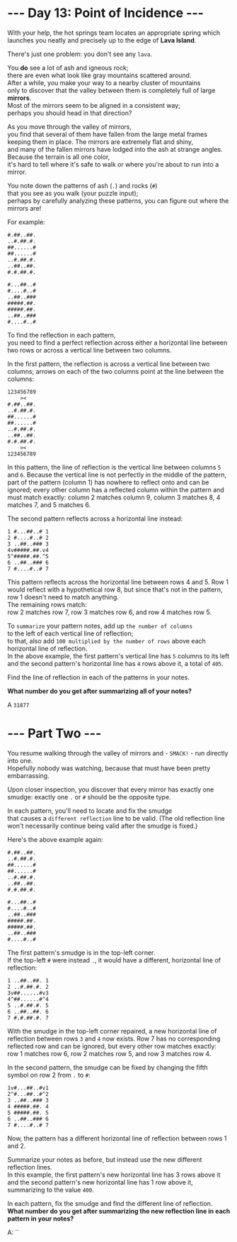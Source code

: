 # --- Day 13: Point of Incidence ---

With your help, the hot springs team locates an appropriate spring
which launches you neatly and precisely up to the edge of **Lava Island**.

There's just one problem: you don't see any `lava`.

You **do** see a lot of ash and igneous rock;  
there are even what look like gray mountains scattered around.  
After a while, you make your way to a nearby cluster of mountains  
only to discover that the valley between them is completely full of large **mirrors**.  
Most of the mirrors seem to be aligned in a consistent way;  
perhaps you should head in that direction?

As you move through the valley of mirrors,  
you find that several of them have fallen from the large metal frames keeping them in place.
The mirrors are extremely flat and shiny,  
and many of the fallen mirrors have lodged into the ash at strange angles.  
Because the terrain is all one color,  
it's hard to tell where it's safe to walk or where you're about to run into a mirror.

You note down the patterns of ash (`.`) and rocks (`#`)  
that you see as you walk (your puzzle input);  
perhaps by carefully analyzing these patterns, you can figure out where the mirrors are!

For example:

```text
#.##..##.
..#.##.#.
##......#
##......#
..#.##.#.
..##..##.
#.#.##.#.

#...##..#
#....#..#
..##..###
#####.##.
#####.##.
..##..###
#....#..#
```

To find the reflection in each pattern,  
you need to find a perfect reflection across either a horizontal line between two rows
or across a vertical line between two columns.

In the first pattern, the reflection is across a vertical line between two columns;
arrows on each of the two columns point at the line between the columns:

```text
123456789
    ><
#.##..##.
..#.##.#.
##......#
##......#
..#.##.#.
..##..##.
#.#.##.#.
    ><
123456789
```

In this pattern, the line of reflection is the vertical line between columns `5` and `6`.
Because the vertical line is not perfectly in the middle of the pattern,  
part of the pattern (column 1) has nowhere to reflect onto and can be ignored;
every other column has a reflected column within the pattern and must match exactly:
column 2 matches column 9, column 3 matches 8, 4 matches 7, and 5 matches 6.

The second pattern reflects across a horizontal line instead:

```text
1 #...##..# 1
2 #....#..# 2
3 ..##..### 3
4v#####.##.v4
5^#####.##.^5
6 ..##..### 6
7 #....#..# 7
```

This pattern reflects across the horizontal line between rows 4 and 5.
Row 1 would reflect with a hypothetical row 8, but since that's not in the pattern,  
row 1 doesn't need to match anything.  
The remaining rows match:  
row 2 matches row 7, row 3 matches row 6, and row 4 matches row 5.

To `summarize` your pattern notes, add up `the number of columns`  
to the left of each vertical line of reflection;  
to that, also add `100 multiplied by the number of rows` above each horizontal line of reflection.  
In the above example, the first pattern's vertical line has `5` columns to its left  
and the second pattern's horizontal line has `4` rows above it, a total of `405`.

Find the line of reflection in each of the patterns in your notes.

**What number do you get after summarizing all of your notes?**

A `31877`

# --- Part Two ---

You resume walking through the valley of mirrors and - `SMACK!` - run directly into one.  
Hopefully nobody was watching, because that must have been pretty embarrassing.

Upon closer inspection, you discover that every mirror has exactly one smudge:
exactly one `.` or `#` should be the opposite type.

In each pattern, you'll need to locate and fix the smudge  
that causes a `different reflection` line to be valid.
(The old reflection line won't necessarily continue being valid after the smudge is fixed.)

Here's the above example again:

```text
#.##..##.
..#.##.#.
##......#
##......#
..#.##.#.
..##..##.
#.#.##.#.

#...##..#
#....#..#
..##..###
#####.##.
#####.##.
..##..###
#....#..#
```

The first pattern's smudge is in the top-left corner.  
If the top-left `#` were instead `.`, it would have a different, horizontal line of reflection:

```text
1 ..##..##. 1
2 ..#.##.#. 2
3v##......#v3
4^##......#^4
5 ..#.##.#. 5
6 ..##..##. 6
7 #.#.##.#. 7
```

With the smudge in the top-left corner repaired,
a new horizontal line of reflection between rows `3` and `4` now exists.
Row 7 has no corresponding reflected row and can be ignored, but every other row matches exactly:  
row 1 matches row 6, row 2 matches row 5, and row 3 matches row 4.

In the second pattern, the smudge can be fixed by changing the fifth symbol on row 2 from `.` to `#`:

```text
1v#...##..#v1
2^#...##..#^2
3 ..##..### 3
4 #####.##. 4
5 #####.##. 5
6 ..##..### 6
7 #....#..# 7
```

Now, the pattern has a different horizontal line of reflection between rows 1 and 2.

Summarize your notes as before, but instead use the new different reflection lines.  
In this example, the first pattern's new horizontal line has 3 rows above it  
and the second pattern's new horizontal line has 1 row above it, summarizing to the value `400`.

In each pattern, fix the smudge and find the different line of reflection.  
**What number do you get after summarizing the new reflection line in each pattern in your notes?**

A: ``
